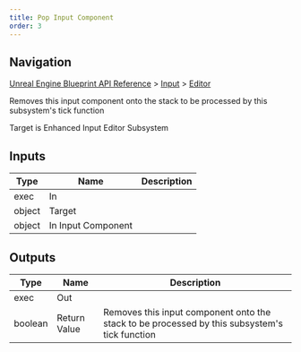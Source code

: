 ```yaml
---
title: Pop Input Component
order: 3
---
```

## Navigation

[Unreal Engine Blueprint API Reference](https://dev.epicgames.com/documentation/en-us/unreal-engine/BlueprintAPI) > [Input](https://dev.epicgames.com/documentation/en-us/unreal-engine/BlueprintAPI/Input) > [Editor](https://dev.epicgames.com/documentation/en-us/unreal-engine/BlueprintAPI/Input/Editor)

Removes this input component onto the stack to be processed by this subsystem's tick function

Target is Enhanced Input Editor Subsystem

## Inputs

| Type | Name | Description |
| --- | --- | --- |
| exec | In |  |
| object | Target |  |
| object | In Input Component |  |

## Outputs

| Type | Name | Description |
| --- | --- | --- |
| exec | Out |  |
| boolean | Return Value | Removes this input component onto the stack to be processed by this subsystem's tick function |
